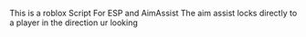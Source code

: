 This is a roblox Script For ESP and AimAssist
The aim assist locks directly to a player in the direction ur looking
